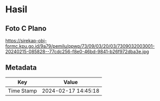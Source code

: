 # Hasil

## Foto C Plano

https://sirekap-obj-formc.kpu.go.id/9a79/pemilu/ppwp/73/09/03/20/03/7309032003001-20240215-085828--77cdc256-f8e0-46bd-9841-b26f972dba3e.jpg


## Metadata

| Key        | Value               |
| ---------- | ------------------- |
| Time Stamp | 2024-02-17 14:45:18 |



